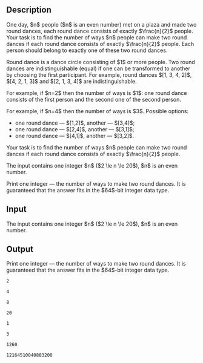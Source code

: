 ## Description

<div><p>One day, $n$ people ($n$ is an even number) met on a plaza and made two round dances, each round dance consists of exactly $\frac{n}{2}$ people. Your task is to find the number of ways $n$ people can make two round dances if each round dance consists of exactly $\frac{n}{2}$ people. Each person should belong to exactly one of these two round dances.</p><p>Round dance is a dance circle consisting of $1$ or more people. Two round dances are indistinguishable (equal) if one can be transformed to another by choosing the first participant. For example, round dances $[1, 3, 4, 2]$, $[4, 2, 1, 3]$ and $[2, 1, 3, 4]$ are indistinguishable.</p><p>For example, if $n=2$ then the number of ways is $1$: one round dance consists of the first person and the second one of the second person.</p><p>For example, if $n=4$ then the number of ways is $3$. Possible options:</p><ul> <li> one round dance — $[1,2]$, another — $[3,4]$; </li><li> one round dance — $[2,4]$, another — $[3,1]$; </li><li> one round dance — $[4,1]$, another — $[3,2]$. </li></ul><p>Your task is to find the number of ways $n$ people can make two round dances if each round dance consists of exactly $\frac{n}{2}$ people.</p></div><div class="input-specification"><p>The input contains one integer $n$ ($2 \le n \le 20$), $n$ is an even number.</p></div><div class="output-specification"><p>Print one integer — the number of ways to make two round dances. It is guaranteed that the answer fits in the $64$-bit integer data type.</p></div>

## Input

<p>The input contains one integer $n$ ($2 \le n \le 20$), $n$ is an even number.</p>

## Output

<p>Print one integer — the number of ways to make two round dances. It is guaranteed that the answer fits in the $64$-bit integer data type.</p>





```input1
2

```




```input2
4

```




```input3
8

```




```input4
20

```




```output1
1

```




```output2
3

```




```output3
1260

```




```output4
12164510040883200

```



